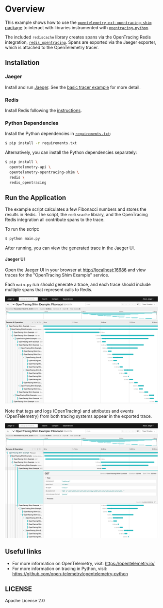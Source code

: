 # Overview

This example shows how to use the [`opentelemetry-ext-opentracing-shim`
package](https://github.com/open-telemetry/opentelemetry-python/tree/master/ext/opentelemetry-ext-opentracing-shim)
to interact with libraries instrumented with
[`opentracing-python`](https://github.com/opentracing/opentracing-python).

The included `rediscache` library creates spans via the OpenTracing Redis
integration,
[`redis_opentracing`](https://github.com/opentracing-contrib/python-redis).
Spans are exported via the Jaeger exporter, which is attached to the
OpenTelemetry tracer.

## Installation

### Jaeger

Install and run
[Jaeger](https://www.jaegertracing.io/docs/latest/getting-started/#all-in-one).
See the [basic tracer
example](https://github.com/open-telemetry/opentelemetry-python/tree/master/examples/basic-tracer)
for more detail.

### Redis

Install Redis following the [instructions](https://redis.io/topics/quickstart).

### Python Dependencies

Install the Python dependencies in [`requirements.txt`](requirements.txt):

```sh
$ pip install -r requirements.txt
```

Alternatively, you can install the Python dependencies separately:

```sh
$ pip install \
  opentelemetry-api \
  opentelemetry-opentracing-shim \
  redis \
  redis_opentracing
```

## Run the Application

The example script calculates a few Fibonacci numbers and stores the results in
Redis. The script, the `rediscache` library, and the OpenTracing Redis
integration all contribute spans to the trace.

To run the script:

```sh
$ python main.py
```

After running, you can view the generated trace in the Jaeger UI.

#### Jaeger UI

Open the Jaeger UI in your browser at
[http://localhost:16686](http://localhost:16686) and view traces for the
"OpenTracing Shim Example" service.

Each `main.py` run should generate a trace, and each trace should include
multiple spans that represent calls to Redis.

<p align="center"><img src="./images/jaeger-trace-full.png?raw=true"/></p>

Note that tags and logs (OpenTracing) and attributes and events (OpenTelemetry)
from both tracing systems appear in the exported trace.

<p align="center"><img src="./images/jaeger-span-expanded.png?raw=true"/></p>

## Useful links
- For more information on OpenTelemetry, visit: <https://opentelemetry.io/>
- For more information on tracing in Python, visit: <https://github.com/open-telemetry/opentelemetry-python>

## LICENSE

Apache License 2.0
